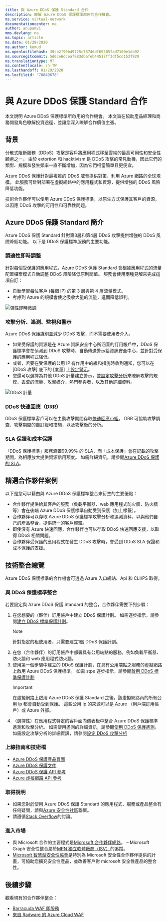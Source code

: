 ```yaml
---
title: 與 Azure DDoS 保護 Standard 合作
description: 瞭解 Azure DDoS 保護標準啟用的合作機會。
ms.service: virtual-network
documentationcenter: na
author: anupamvi
mms.devlang: na
ms.topic: article
ms.date: 01/28/2020
ms.author: kumud
ms.openlocfilehash: 39cb2f90b49725c78746df69505fad7160e1db92
ms.sourcegitcommit: 5d6ce6dceaf883dbafeb44517ff3df5cd153f929
ms.translationtype: MT
ms.contentlocale: zh-TW
ms.lasthandoff: 01/29/2020
ms.locfileid: "76849678"
---
```

# <a name="partnering-with-azure-ddos-protection-standard"></a>與 Azure DDoS 保護 Standard 合作
本文說明 Azure DDoS 保護標準所啟用的合作機會。 本文旨在協助產品經理和商務開發角色瞭解投資途徑，並讓您深入瞭解合作價值主張。

## <a name="background"></a>背景
分散式阻斷服務（DDoS）攻擊是客戶將應用程式移至雲端的最高可用性和安全性顧慮之一。 由於 extortion 和 hacktivism 是 DDoS 攻擊的常見動機，因此它們的類型、規模和發生頻率一直不斷增加，因為它們相當簡單且更便宜。

Azure DDoS 保護針對最複雜的 DDoS 威脅提供對策，利用 Azure 網路的全球規模。 此服務可針對部署在虛擬網路中的應用程式和資源，提供增強的 DDoS 風險降低功能。

技術合作夥伴可以使用 Azure DDoS 保護標準，以原生方式保護其客戶的資源，以因應 DDoS 攻擊的可用性和可靠性問題。

## <a name="introduction-to-azure-ddos-protection-standard"></a>Azure DDoS 保護 Standard 簡介
Azure DDoS 保護 Standard 針對第3層和第4層 DDoS 攻擊提供增強的 DDoS 風險降低功能。 以下是 DDoS 保護標準服務的主要功能。

### <a name="adaptive-real-time-tuning"></a>調適性即時調整
針對每個受保護的應用程式，Azure DDoS 保護 Standard 會根據應用程式的流量配置檔案模式自動調整 DDoS 風險降低原則閾值。 服務會使用兩種見解來完成這項自訂：

- 自動學習每位客戶 (每個 IP) 的第 3 層與第 4 層流量模式。
- 考慮到 Azure 的規模會使之吸收大量的流量，進而降低誤判。

![彈性即時微調](./media/ddos-protection-partner-onboarding/real-time-tuning.png)

### <a name="attack-analytics-telemetry-monitoring-and-alerting"></a>攻擊分析、遙測、監視和警示
Azure DDoS 保護識別並減少 DDoS 攻擊，而不需要使用者介入。

- 如果受保護的資源是在 Azure 資訊安全中心所涵蓋的訂用帳戶中，DDoS 保護標準會在偵測到 DDoS 攻擊時，自動傳送警示給資訊安全中心，並針對受保護的應用程式降低。
- 或者，若要在受保護的公用 IP 有作用中的緩和措施時收到通知，您可以在 [DDoS 攻擊] 底下的 [度量] 上[設定警示](manage-ddos-protection.md#configure-alerts-for-ddos-protection-metrics)。
- 您還可以選擇為其他 DDoS 計量建立警示，並[設定攻擊分析](manage-ddos-protection.md#configure-ddos-attack-analytics)來瞭解攻擊的規模、丟棄的流量、攻擊媒介、熱門參與者，以及其他詳細資料。

![DDoS 計量](./media/ddos-protection-partner-onboarding/ddos-metrics.png)

### <a name="ddos-rapid-response-drr"></a>DDoS 快速回應（DRR）
DDoS 保護標準客戶可以在主動攻擊期間存取[快速回應小組](https://azure.microsoft.com/blog/ddos-protection-attack-analytics-rapid-response/)。 DRR 可協助攻擊調查、攻擊期間的自訂緩和措施，以及攻擊後的分析。

### <a name="sla-guarantee-and-cost-protection"></a>SLA 保證和成本保護
「DDoS 保護標準」服務涵蓋99.99% 的 SLA，而「成本保護」會在記載的攻擊期間，為相應放大提供資源信用額度。 如需詳細資訊，請參閱[Azure DDoS 保護的 SLA](https://azure.microsoft.com/support/legal/sla/ddos-protection/v1_0/)。

## <a name="featured-partner-scenarios"></a>精選合作夥伴案例
以下是您可以藉由與 Azure DDoS 保護標準整合來衍生的主要優點：

- 合作夥伴提供給其客戶的服務（負載平衡器、web 應用程式防火牆、防火牆等）會在後端 Azure DDoS 保護標準自動受到保護（加上標籤）。
- 合作夥伴可以存取 Azure DDoS 保護標準攻擊分析和遙測資料，以與他們自己的產品整合，提供統一的客戶體驗。  
- 即使沒有 Azure 快速回應，合作夥伴也可以存取 DDoS 快速回應支援，以取得 DDoS 相關問題。
- 合作夥伴受保護的應用程式在發生 DDoS 攻擊時，會受到 DDoS SLA 保證和成本保護的支援。

## <a name="technical-integration-overview"></a>技術整合總覽
Azure DDoS 保護標準的合作機會可透過 Azure 入口網站、Api 和 CLI/PS 取得。

### <a name="integrate-with-ddos-protection-standard"></a>與 DDoS 保護標準整合
若要設定與 Azure DDoS 保護 Standard 的整合，合作夥伴需要下列步驟：
1. 在您想要的（夥伴）訂用帳戶中建立 DDoS 保護計劃。 如需逐步指示，請參閱[建立 DDoS 標準保護計劃](manage-ddos-protection.md#create-a-ddos-protection-plan)。
   > [!NOTE]
   > 針對指定的租使用者，只需要建立1個 DDoS 保護計劃。 
2. 在您（合作夥伴）的訂用帳戶中部署具有公用端點的服務，例如負載平衡器、防火牆和 web 應用程式防火牆。 
3. 使用第一個步驟中建立的 DDoS 保護計劃，在具有公用端點之服務的虛擬網路上啟用 Azure DDoS 保護標準。 如需 stpe 逐步指示，請參閱[啟用 DDoS 標準保護計劃](manage-ddos-protection.md#enable-ddos-for-an-existing-virtual-network)
   > [!IMPORTANT] 
   > 在虛擬網路上啟用 Azure DDoS 保護 Standard 之後，該虛擬網路內的所有公用 Ip 都會自動受到保護。 這些公用 Ip 的來源可以是 Azure （用戶端訂用帳戶）或 Azure 外部。 
4. （選擇性）在應用程式特定的客戶面向儀表板中整合 Azure DDoS 保護標準遙測和攻擊分析。 如需使用遙測的詳細資訊，請參閱[使用 DDoS 保護遙測](manage-ddos-protection.md#use-ddos-protection-telemetry)。 如需設定攻擊分析的詳細資訊，請參閱[設定 DDoS 攻擊分析](manage-ddos-protection.md#configure-ddos-attack-analytics)

### <a name="onboarding-guides-and-technical-documentation"></a>上線指南和技術檔

- [Azure DDoS 保護產品頁面](https://azure.microsoft.com/services/ddos-protection/)
- [Azure DDoS 保護文件](ddos-protection-overview.md)
- [Azure DDoS 保護 API 參考](https://docs.microsoft.com/rest/api/virtualnetwork/ddosprotectionplans)
- [Azure 虛擬網路 API 參考](https://docs.microsoft.com/rest/api/virtualnetwork/virtualnetworks)

### <a name="get-help"></a>取得說明

- 如果您對於使用 Azure DDoS 保護 Standard 的應用程式、服務或產品整合有任何疑問，請與[Azure 安全性社區](https://techcommunity.microsoft.com/t5/security-identity/bd-p/Azure-Security)聯繫。
- 請遵循[Stack Overflow](https://stackoverflow.com/tags/azure-ddos/)的討論。

### <a name="get-to-market"></a>進入市場

- 與 Microsoft 合作的主要程式是[Microsoft 合作夥伴網路](https://partner.microsoft.com/)。 – Microsoft Graph 安全性整合屬於[MPN 獨立軟體廠商（ISV）](https://partner.microsoft.com/saas-solution-guide)的追蹤。
- [Microsoft 智慧型安全性協會](https://www.microsoft.com/security/business/intelligent-security-association?rtc=1)是特別為 Microsoft 安全性合作夥伴提供的計畫，可協助您擴充安全性產品，並改善客戶對 microsoft 安全性產品的整合性。

## <a name="next-steps"></a>後續步驟
觀看現有的合作夥伴整合：

- [Barracuda WAF 即服務](https://www.barracuda.com/waf-as-a-service)
- [來自 Radware 的 Azure Cloud WAF](https://www.radware.com/resources/microsoft-azure/)
